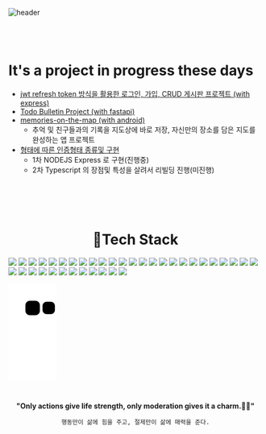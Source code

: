 ![header](https://capsule-render.vercel.app/api?type=wave&color=auto&height=300&section=header&text=dev-th-kang&fontSize=90)
<br><br><br><br>

# It's a project in progress these days
  * [jwt refresh token 방식을 활용한 로그인, 가입, CRUD 게시판 프로젝트 (with express)](https://github.com/dev-th-kang/restful-api-express)
  * [Todo Bulletin Project (with fastapi)](https://github.com/dev-th-kang/fast-api)
  * [memories-on-the-map (with android)](https://github.com/dev-th-kang/memories-on-the-map)
    * 추억 및 친구들과의 기록을 지도상에 바로 저장, 자신만의 장소를 담은 지도를 완성하는 앱 프로젝트
  * [형태에 따른 인증형태 종류및 구현](https://github.com/dev-th-kang/auth-method)
    * 1차 NODEJS Express 로 구현(진행중)
    * 2차 Typescript 의 장점및 특성을 살려서 리빌딩 진행(미진행)

#

<br><br>
<div align="center" style="display:inline">
<h1> 📝Tech Stack </h1>
<img src="https://img.shields.io/badge/Python-3776AB?style=flat-square&logo=Python&logoColor=white"/>
<img src="https://img.shields.io/badge/Node.js-FFE300?style=flat-square&logo=Node.js&logoColor=black"/>
<img src="https://img.shields.io/badge/C-A8B9CC?style=flat-square&logo=C&logoColor=white"/>
<img src="https://img.shields.io/badge/c++-00599C?style=flat-square&logo=c%2B%2B&logoColor=white"/>
<img src="https://img.shields.io/badge/java-007396?style=flat-square&logo=java&logoColor=white"> 
<img src="https://img.shields.io/badge/JavaScript-F7DF1E?style=flat-square&logo=JavaScript&logoColor=white"/>
<img src="https://img.shields.io/badge/Go-00ADD8?style=flat-square&logo=Go&logoColor=white"/>
<img src="https://img.shields.io/badge/HTML5-E34F26?style=flat-square&logo=HTML5&logoColor=white"/>
<img src="https://img.shields.io/badge/CSS3-1572B6?style=flat-square&logo=CSS3&logoColor=white"/>
<img src="https://img.shields.io/badge/Kotlin-7F52FF?style=flat-square&logo=Kotlin&logoColor=white"/>
<img src="https://img.shields.io/badge/Express-000000?style=flat-square&logo=Express&logoColor=white"/>
<img src="https://img.shields.io/badge/FastAPI-009688?style=flat-square&logo=FastAPI&logoColor=white"/>
<img src="https://img.shields.io/badge/Spring-6DB33F?style=flat-square&logo=Spring&logoColor=white"/>
<img src="https://img.shields.io/badge/Spring Boot-6DB33F?style=flat-square&logo=Spring Boot&logoColor=white"/>
<img src="https://img.shields.io/badge/Flask-000000?style=flat-square&logo=Flask&logoColor=white"/>
<img src="https://img.shields.io/badge/React-61DAFB?style=flat-square&logo=React&logoColor=white"/>
<img src="https://img.shields.io/badge/Vue.js-4FC08D?style=flat-square&logo=Vue.js&logoColor=white"/>
<img src="https://img.shields.io/badge/MySQL-4479A1?style=flat-square&logo=MySQL&logoColor=white"/>
<img src="https://img.shields.io/badge/MongoDB-47A248?style=flat-square&logo=MongoDB&logoColor=white"/>
<img src="https://img.shields.io/badge/Passport-34E27A?style=flat-square&logo=Passport&logoColor=white"/>
<img src="https://img.shields.io/badge/JSON-000000?style=flat-square&logo=JSON&logoColor=white"/>
<img src="https://img.shields.io/badge/JSON Web Tokens-000000?style=flat-square&logo=JSON Web Tokens&logoColor=white"/>
<img src="https://img.shields.io/badge/.ENV-ECD53F?style=flat-square&logo=.ENV&logoColor=white"/>
<img src="https://img.shields.io/badge/Docker-2496ED?style=flat-square&logo=Docker&logoColor=white"/>
<img src="https://img.shields.io/badge/Socket.io-010101?style=flat-square&logo=Socket.io&logoColor=white"/>
<img src="https://img.shields.io/badge/Android-3DDC84?style=flat-square&logo=Android&logoColor=white"/>
<img src="https://img.shields.io/badge/Android Studio-3DDC84?style=flat-square&logo=Android Studio&logoColor=white"/>
<img src="https://img.shields.io/badge/Eclipse IDE-525C86?style=flat-square&logo=Eclipse IDE&logoColor=white"/>
<img src="https://img.shields.io/badge/Visual Studio Code-007ACC?style=flat-square&logo=Visual Studio Code&logoColor=white"/>
<img src="https://img.shields.io/badge/Visual Studio-5C2D91?style=flat-square&logo=Visual Studio&logoColor=white"/>
<img src="https://img.shields.io/badge/VMware-607078?style=flat-square&logo=VMware&logoColor=white"/>
<img src="https://img.shields.io/badge/Notion-000000?style=flat-square&logo=Notion&logoColor=white"/>
<img src="https://img.shields.io/badge/GitHub-181717?style=flat-square&logo=GitHub&logoColor=white"/>
<img src="https://img.shields.io/badge/npm-CB3837?style=flat-square&logo=npm&logoColor=white"/>
<img src="https://img.shields.io/badge/Windows-0078D6?style=flat-square&logo=Windows&logoColor=white"/>
<img src="https://img.shields.io/badge/CentOS-262577?style=flat-square&logo=CentOS&logoColor=white"/>
<img src="https://img.shields.io/badge/Linux-FCC624?style=flat-square&logo=Linux&logoColor=white"/>
</div>

![snake gif](https://github.com/dev-th-kang/dev-th-kang/blob/output/github-contribution-grid-snake.svg)


#

<div align="center"> 
  <b>"Only actions give life strength, only moderation gives it a charm.🐍🐍"</b>

``` 행동만이 삶에 힘을 주고, 절제만이 삶에 매력을 준다. ```
  
</div>

